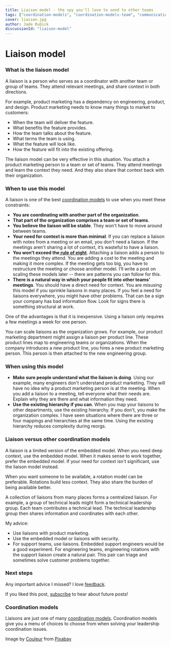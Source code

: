 ```yaml
---
title: Liaison model - the spy you'll love to send to other teams
tags: ["coordination-models", "coordination-models-team", "communication", "information-flow"]
cover: liaison.jpg
author: Jade Rubick
discussionId: "liaison-model"
---
```


<re-img src="liaison.jpg"></re-img>


# Liaison model


### What is the liaison model

A liaison is a person who serves as a coordinator with another team or group of teams. They attend relevant meetings, and share context in both directions. 

For example, product marketing has a dependency on engineering, product, and design. Product marketing needs to know many things to market to customers:

* When the team will deliver the feature.
* What benefits the feature provides.
* How the team talks about the feature.
* What terms the team is using.
* What the feature will look like.
* How the feature will fit into the existing offering.

The liaison model can be very effective in this situation. You attach a product marketing person to a team or set of teams. They attend meetings and learn the context they need. And they also share that context back with their organization. 


### When to use this model

A liaison is one of the best [coordination models](/coordination-models/) to use when you meet these constraints:

* **You are coordinating with another part of the organization**.
* **That part of the organization comprises a team or set of teams**.
* **You believe the liaison will be stable**. They won't have to move around between teams.
* **Your need for context is more than minimal**. If you can replace a liaison with notes from a meeting or an email, you don't need a liaison. If the meetings aren't sharing a lot of context, it’s wasteful to have a liaison. 
* **You won't exceed the[ rule of eight](/the-rule-of-eight-for-strong-decision-making-meetings/)**. Attaching a liaison adds a person to the meetings they attend. You are adding a cost to the meeting and making it more complex. If the meeting gets too big, you have to restructure the meeting or choose another model. I’ll write a post on scaling these models later -- there are patterns you can follow for this.
* **There is a natural way in which your people fit into other teams' meetings**. You should have a direct need for context. You are misusing this model if you sprinkle liaisons in many places. If you feel a need for liaisons everywhere, you might have other problems. That can be a sign your company has bad information flow. Look for signs there is something structural at work.

One of the advantages is that it is inexpensive. Using a liaison only requires a few meetings a week for one person.

You can scale liaisons as the organization grows. For example, our product marketing department might assign a liaison per product line. These product lines map to engineering teams or organizations. When the company introduces a new product line, you hires a new product marketing person. This person is then attached to the new engineering group.

### When using this model

* **Make sure people understand what the liaison is doing**. Using our example, many engineers don't understand product marketing. They will have no idea why a product marketing person is at the meeting. When you add a liaison to a meeting, tell everyone what their needs are. Explain why they are there and what information they need. 
* **Use the existing hierarchy if you can**. When you map your liaisons to other departments, use the existing hierarchy. If you don't, you make the organization complex. I have seen situations where there are three or four mappings and hierarchies at the same time. Using the existing hierarchy reduces complexity during reorgs.


### Liaison versus other coordination models

A liaison is a limited version of the embedded model. When you need deep context, use the embedded model. When it makes sense to work together, prefer the embedded model. If your need for context isn't significant, use the liaison model instead.

When you want someone to be available, a rotation model can be preferable. Rotations build less context. They also share the burden of being available better.

A collection of liaisons from many places forms a centralized liaison. For example, a group of technical leads might form a technical leadership group. Each team contributes a technical lead. The technical leadership group then shares information and coordinates with each other.

My advice:

* Use liaisons with product marketing.
* Use the embedded model or liaisons with security.
* For support teams, use liaisons. Embedded support engineers would be a good experiment. For engineering teams, engineering rotations with the support liaison create a natural pair. This pair can triage and sometimes solve customer problems together.

### Next steps

Any important advice I missed? I love [feedback](/contact).

If you liked this post, [subscribe](/subscribe/) to hear about future posts!

### Coordination models

Liaisons are just one of many [coordination models](/coordination-models/). Coordination models give you a menu of choices to choose from when solving your leadership coordination issues. 


Image by <a href="https://pixabay.com/users/couleur-1195798/?utm_source=link-attribution&amp;utm_medium=referral&amp;utm_campaign=image&amp;utm_content=3365574">Couleur</a> from <a href="https://pixabay.com/?utm_source=link-attribution&amp;utm_medium=referral&amp;utm_campaign=image&amp;utm_content=3365574">Pixabay</a>

